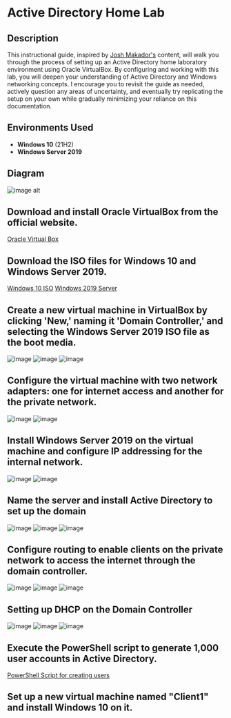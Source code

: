<h1>Active Directory Home Lab </h1>

<h2>Description</h2>

This instructional guide, inspired by [Josh Makador's](https://www.youtube.com/@JoshMadakor) content, will walk you through the process of setting up an Active Directory home laboratory environment using Oracle VirtualBox. By configuring and working with this lab, you will deepen your understanding of Active Directory and Windows networking concepts. I encourage you to revisit the guide as needed, actively question any areas of uncertainty, and eventually try replicating the setup on your own while gradually minimizing your reliance on this documentation.

<h2>Environments Used </h2>

- <b>Windows 10</b> (21H2)
- <b>Windows Server 2019</b>

<h2>Diagram</h2>

![image alt](https://github.com/CarlGoc/ActiveDirectoryLab/blob/559c8f44ad1d79d95b803d8aa07443839d10cd83/active_directory_diagram.jpg)

<h2>Download and install Oracle VirtualBox from the official website.</h2>

[Oracle Virtual Box](https://www.virtualbox.org/)

<h2>Download the ISO files for Windows 10 and Windows Server 2019.</h2>

[Windows 10 ISO](https://www.microsoft.com/en-us/software-download/windows10) [Windows 2019 Server](https://www.microsoft.com/en-us/evalcenter/evaluate-windows-server-2019)

<h2>Create a new virtual machine in VirtualBox by clicking 'New,' naming it 'Domain Controller,' and selecting the Windows Server 2019 ISO file as the boot media.</h2>

![image](https://github.com/CarlGoc/ActiveDirectoryLab/blob/4eb4fe5d440527da2824173046d33c794ce666ab/image.png)
![image](https://github.com/CarlGoc/ActiveDirectoryLab/blob/4eb4fe5d440527da2824173046d33c794ce666ab/image2.png)
![image](https://github.com/CarlGoc/ActiveDirectoryLab/blob/4eb4fe5d440527da2824173046d33c794ce666ab/image3.png)

<h2>Configure the virtual machine with two network adapters: one for internet access and another for the private network.</h2>

![image](https://github.com/CarlGoc/ActiveDirectoryLab/blob/4eb4fe5d440527da2824173046d33c794ce666ab/image4.png)
![image](https://github.com/CarlGoc/ActiveDirectoryLab/blob/4eb4fe5d440527da2824173046d33c794ce666ab/image5.png)

<h2>Install Windows Server 2019 on the virtual machine and configure IP addressing for the internal network.</h2>

![image](https://github.com/CarlGoc/ActiveDirectoryLab/blob/14de7616a1ac79595e33a78645d4664cd9adfec5/image6.png)
![image](https://github.com/CarlGoc/ActiveDirectoryLab/blob/14de7616a1ac79595e33a78645d4664cd9adfec5/image7.png)

<h2>Name the server and install Active Directory to set up the domain</h2>

![image](https://github.com/CarlGoc/ActiveDirectoryLab/blob/14de7616a1ac79595e33a78645d4664cd9adfec5/image8.png)
![image](https://github.com/CarlGoc/ActiveDirectoryLab/blob/14de7616a1ac79595e33a78645d4664cd9adfec5/image9.png)
![image](https://github.com/CarlGoc/ActiveDirectoryLab/blob/14de7616a1ac79595e33a78645d4664cd9adfec5/image10.png)

<h2>Configure routing to enable clients on the private network to access the internet through the domain controller.</h2>

![image](https://github.com/CarlGoc/ActiveDirectoryLab/blob/10498a66b31c2daf76c5b73b2c43237b9829841f/image11.png)
![image](https://github.com/CarlGoc/ActiveDirectoryLab/blob/10498a66b31c2daf76c5b73b2c43237b9829841f/image12.png)
![image](https://github.com/CarlGoc/ActiveDirectoryLab/blob/10498a66b31c2daf76c5b73b2c43237b9829841f/image13.png)

<h2>Setting up DHCP on the Domain Controller</h2>

![image](https://github.com/CarlGoc/ActiveDirectoryLab/blob/10498a66b31c2daf76c5b73b2c43237b9829841f/image16.png)
![image](https://github.com/CarlGoc/ActiveDirectoryLab/blob/10498a66b31c2daf76c5b73b2c43237b9829841f/image14.png)
![image](https://github.com/CarlGoc/ActiveDirectoryLab/blob/10498a66b31c2daf76c5b73b2c43237b9829841f/image15.png)

<h2>Execute the PowerShell script to generate 1,000 user accounts in Active Directory.</h2>

[PowerShell Script for creating users](https://github.com/joshmadakor1/AD_PS)

<h2>Set up a new virtual machine named "Client1" and install Windows 10 on it.</h2>
